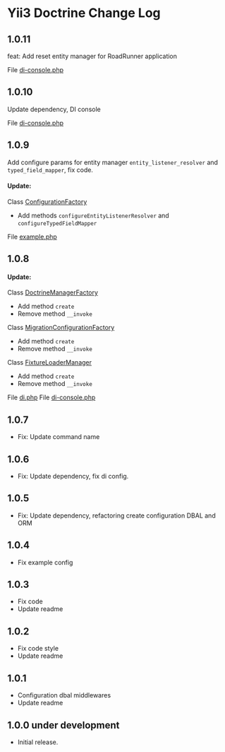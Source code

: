 # Yii3 Doctrine Change Log

## 1.0.11

feat: Add reset entity manager for RoadRunner application

File [di-console.php](config/di.php)

## 1.0.10

Update dependency, DI console

File [di-console.php](config/di-console.php)

## 1.0.9
Add configure params for entity manager `entity_listener_resolver` and `typed_field_mapper`,
fix code.

#### Update:

Class [ConfigurationFactory](src/Orm/Factory/ConfigurationFactory.php)
- Add methods `configureEntityListenerResolver` and `configureTypedFieldMapper`

File [example.php](config/example.php)

## 1.0.8

#### Update:

Class [DoctrineManagerFactory](src/Factory/DoctrineManagerFactory.php)
- Add method `create`
- Remove method `__invoke`

Class [MigrationConfigurationFactory](src/Migrations/Factory/MigrationConfigurationFactory.php)
- Add method `create`
- Remove method `__invoke`

Class [FixtureLoaderManager](src/Fixture/FixtureLoaderManager.php)
- Add method `create`
- Remove method `__invoke`

File [di.php](config/di.php)
File [di-console.php](config/di-console.php)

## 1.0.7

- Fix: Update command name

## 1.0.6

- Fix: Update dependency, fix di config.

## 1.0.5

- Fix: Update dependency, refactoring create configuration DBAL and ORM

## 1.0.4

- Fix example config

## 1.0.3

- Fix code
- Update readme

## 1.0.2

- Fix code style
- Update readme

## 1.0.1

- Configuration dbal middlewares
- Update readme

## 1.0.0 under development

- Initial release.

